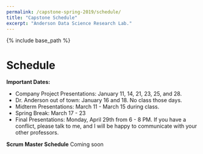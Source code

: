 ```yaml
---
permalink: /capstone-spring-2019/schedule/
title: "Capstone Schedule"
excerpt: "Anderson Data Science Research Lab."
---
```


{% include base_path %}

# Schedule
<b>Important Dates:</b>
* Company Project Presentations: January 11, 14, 21, 23, 25, and 28.
* Dr. Anderson out of town: January 16 and 18. No class those days.
* Midterm Presentations: March 11 - March 15 during class.
* Spring Break: March 17 - 23
* Final Presentations: Monday, April 29th from 6 - 8 PM. If you have a conflict, please talk to me, and I will be happy to communicate with your other professors.

<b>Scrum Master Schedule</b>
Coming soon
